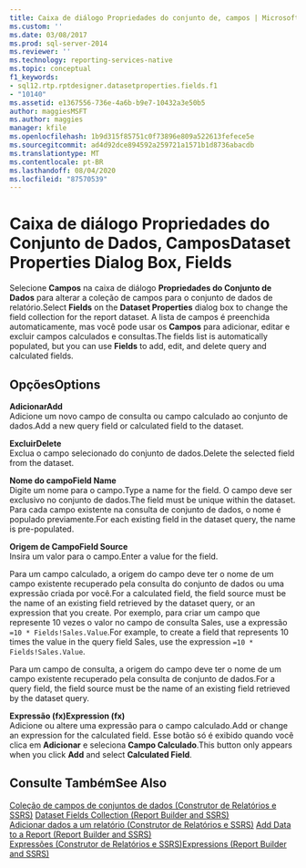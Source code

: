 ```yaml
---
title: Caixa de diálogo Propriedades do conjunto de, campos | Microsoft Docs
ms.custom: ''
ms.date: 03/08/2017
ms.prod: sql-server-2014
ms.reviewer: ''
ms.technology: reporting-services-native
ms.topic: conceptual
f1_keywords:
- sql12.rtp.rptdesigner.datasetproperties.fields.f1
- "10140"
ms.assetid: e1367556-736e-4a6b-b9e7-10432a3e50b5
author: maggiesMSFT
ms.author: maggies
manager: kfile
ms.openlocfilehash: 1b9d315f85751c0f73896e809a522613fefece5e
ms.sourcegitcommit: ad4d92dce894592a259721a1571b1d8736abacdb
ms.translationtype: MT
ms.contentlocale: pt-BR
ms.lasthandoff: 08/04/2020
ms.locfileid: "87570539"
---
```

# <a name="dataset-properties-dialog-box-fields"></a><span data-ttu-id="873b9-102">Caixa de diálogo Propriedades do Conjunto de Dados, Campos</span><span class="sxs-lookup"><span data-stu-id="873b9-102">Dataset Properties Dialog Box, Fields</span></span>
  <span data-ttu-id="873b9-103">Selecione **Campos** na caixa de diálogo **Propriedades do Conjunto de Dados** para alterar a coleção de campos para o conjunto de dados de relatório.</span><span class="sxs-lookup"><span data-stu-id="873b9-103">Select **Fields** on the **Dataset Properties** dialog box to change the field collection for the report dataset.</span></span> <span data-ttu-id="873b9-104">A lista de campos é preenchida automaticamente, mas você pode usar os **Campos** para adicionar, editar e excluir campos calculados e consultas.</span><span class="sxs-lookup"><span data-stu-id="873b9-104">The fields list is automatically populated, but you can use **Fields** to add, edit, and delete query and calculated fields.</span></span>  
  
## <a name="options"></a><span data-ttu-id="873b9-105">Opções</span><span class="sxs-lookup"><span data-stu-id="873b9-105">Options</span></span>  
 <span data-ttu-id="873b9-106">**Adicionar**</span><span class="sxs-lookup"><span data-stu-id="873b9-106">**Add**</span></span>  
 <span data-ttu-id="873b9-107">Adicione um novo campo de consulta ou campo calculado ao conjunto de dados.</span><span class="sxs-lookup"><span data-stu-id="873b9-107">Add a new query field or calculated field to the dataset.</span></span>  
  
 <span data-ttu-id="873b9-108">**Excluir**</span><span class="sxs-lookup"><span data-stu-id="873b9-108">**Delete**</span></span>  
 <span data-ttu-id="873b9-109">Exclua o campo selecionado do conjunto de dados.</span><span class="sxs-lookup"><span data-stu-id="873b9-109">Delete the selected field from the dataset.</span></span>  
  
 <span data-ttu-id="873b9-110">**Nome do campo**</span><span class="sxs-lookup"><span data-stu-id="873b9-110">**Field Name**</span></span>  
 <span data-ttu-id="873b9-111">Digite um nome para o campo.</span><span class="sxs-lookup"><span data-stu-id="873b9-111">Type a name for the field.</span></span> <span data-ttu-id="873b9-112">O campo deve ser exclusivo no conjunto de dados.</span><span class="sxs-lookup"><span data-stu-id="873b9-112">The field must be unique within the dataset.</span></span> <span data-ttu-id="873b9-113">Para cada campo existente na consulta de conjunto de dados, o nome é populado previamente.</span><span class="sxs-lookup"><span data-stu-id="873b9-113">For each existing field in the dataset query, the name is pre-populated.</span></span>  
  
 <span data-ttu-id="873b9-114">**Origem de Campo**</span><span class="sxs-lookup"><span data-stu-id="873b9-114">**Field Source**</span></span>  
 <span data-ttu-id="873b9-115">Insira um valor para o campo.</span><span class="sxs-lookup"><span data-stu-id="873b9-115">Enter a value for the field.</span></span>  
  
 <span data-ttu-id="873b9-116">Para um campo calculado, a origem do campo deve ter o nome de um campo existente recuperado pela consulta do conjunto de dados ou uma expressão criada por você.</span><span class="sxs-lookup"><span data-stu-id="873b9-116">For a calculated field, the field source must be the name of an existing field retrieved by the dataset query, or an expression that you create.</span></span> <span data-ttu-id="873b9-117">Por exemplo, para criar um campo que represente 10 vezes o valor no campo de consulta Sales, use a expressão `=10 * Fields!Sales.Value`.</span><span class="sxs-lookup"><span data-stu-id="873b9-117">For example, to create a field that represents 10 times the value in the query field Sales, use the expression `=10 * Fields!Sales.Value`.</span></span>  
  
 <span data-ttu-id="873b9-118">Para um campo de consulta, a origem do campo deve ter o nome de um campo existente recuperado pela consulta de conjunto de dados.</span><span class="sxs-lookup"><span data-stu-id="873b9-118">For a query field, the field source must be the name of an existing field retrieved by the dataset query.</span></span>  
  
 <span data-ttu-id="873b9-119">**Expressão (fx)**</span><span class="sxs-lookup"><span data-stu-id="873b9-119">**Expression (fx)**</span></span>  
 <span data-ttu-id="873b9-120">Adicione ou altere uma expressão para o campo calculado.</span><span class="sxs-lookup"><span data-stu-id="873b9-120">Add or change an expression for the calculated field.</span></span> <span data-ttu-id="873b9-121">Esse botão só é exibido quando você clica em **Adicionar** e seleciona **Campo Calculado**.</span><span class="sxs-lookup"><span data-stu-id="873b9-121">This button only appears when you click **Add** and select **Calculated Field**.</span></span>  
  
## <a name="see-also"></a><span data-ttu-id="873b9-122">Consulte Também</span><span class="sxs-lookup"><span data-stu-id="873b9-122">See Also</span></span>  
 <span data-ttu-id="873b9-123">[Coleção de campos de conjuntos de dados &#40;Construtor de Relatórios e SSRS&#41;](report-data/dataset-fields-collection-report-builder-and-ssrs.md) </span><span class="sxs-lookup"><span data-stu-id="873b9-123">[Dataset Fields Collection &#40;Report Builder and SSRS&#41;](report-data/dataset-fields-collection-report-builder-and-ssrs.md) </span></span>  
 <span data-ttu-id="873b9-124">[Adicionar dados a um relatório &#40;Construtor de Relatórios e SSRS&#41;](report-data/report-datasets-ssrs.md) </span><span class="sxs-lookup"><span data-stu-id="873b9-124">[Add Data to a Report &#40;Report Builder and SSRS&#41;](report-data/report-datasets-ssrs.md) </span></span>  
 [<span data-ttu-id="873b9-125">Expressões &#40;Construtor de Relatórios e SSRS&#41;</span><span class="sxs-lookup"><span data-stu-id="873b9-125">Expressions &#40;Report Builder and SSRS&#41;</span></span>](report-design/expressions-report-builder-and-ssrs.md)  
  
  

